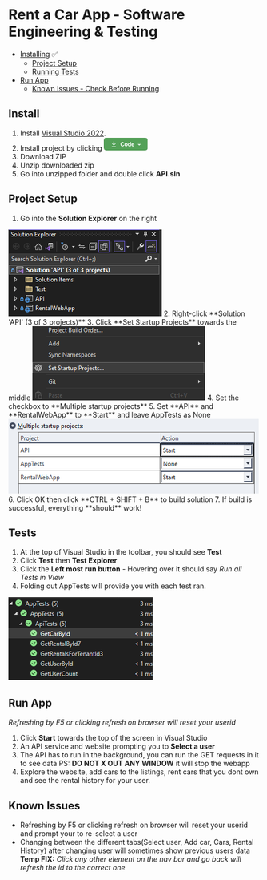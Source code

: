 # Rent a Car App - Software Engineering & Testing
+ [Installing](#install) &#9989;
    - [Project Setup](#project-setup)
    - [Running Tests](#tests)
+ [Run App](#run-app)
    - [Known Issues - Check Before Running](#known-issues)
## Install 
1. Install [Visual Studio 2022](https://visualstudio.microsoft.com/thank-you-downloading-visual-studio/?sku=Community&channel=Release&version=VS2022&source=VSLandingPage&cid=2030&passive=false).
2. Install project by clicking ![Code Button](images/code_button.png)
3. Download ZIP
4. Unzip downloaded zip
5. Go into unzipped folder and double click **API.sln**


## Project Setup
1.  Go into the **Solution Explorer** on the right
<img src="images/SolutionExplorer.png" />
2. Right-click **Solution 'API' (3 of 3 projects)**
3. Click **Set Startup Projects** towards the middle 
<img src="images/Startup.png" />
4. Set the checkbox to **Multiple startup projects**
5. Set **API** and **RentalWebApp** to **Start** and leave AppTests as None <img src="images/startprojects.png" />
6. Click OK then click **CTRL + SHIFT + B** to build solution
7. If build is successful, everything **should** work!

## Tests
1. At the top of Visual Studio in the toolbar, you should see **Test**
2. Click **Test** then **Test Explorer**
3. Click the **Left most run button** - Hovering over it should say *Run all Tests in View*
4. Folding out AppTests will provide you with each test ran.
<img src="images/tests.png" />

## Run App
*Refreshing by F5 or clicking refresh on browser will reset your userid*
1. Click **Start** towards the top of the screen in Visual Studio
2. An API service and website prompting you to **Select a user**
3. The API has to run in the background, you can run the GET requests in it to see data PS: **DO NOT X OUT ANY WINDOW** it will stop the webapp
4. Explore the website, add cars to the listings, rent cars that you dont own and see the rental history for your user.

## Known Issues
+ Refreshing by F5 or clicking refresh on browser will reset your userid and prompt your to re-select a user
+ Changing between the different tabs(Select user, Add car, Cars, Rental History) after changing user will sometimes show previous users data
**Temp FIX:** *Click any other element on the nav bar and go back will refresh the id to the correct one*